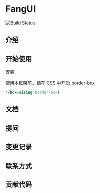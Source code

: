 # FangUI

[![Build Status](https://travis-ci.org/huzhengen/vue-gulu.svg?branch=master)](https://travis-ci.org/huzhengen/vue-gulu)

## 介绍

## 开始使用

安装

使用本框架前，请在 CSS 中开启 border-box

```css
*{box-sizing:border-box}
```

## 文档

## 提问

## 变更记录

## 联系方式

## 贡献代码

